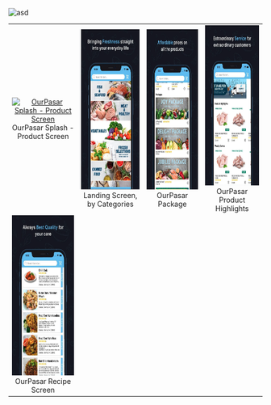 ![asd](/images/ourpasar-stripe-1.png)
<table>
  <tr>
    <td align="center">
      <a href="/images/ourpasar-stripe-1.png" target="_blank">
        <img src="/images/ourpasar-stripe-1.png" alt="OurPasar Splash - Product Screen" width="182" height="317">
      </a>
      <br>
      OurPasar Splash - Product Screen
    </td>
    <td align="center">
      <a href="ourpasar/images/ourpasar-stripe-2.png" target="_blank">
        <img src="ourpasar/images/ourpasar-stripe-2.png" alt="Landing Screen, by Categories" width="182" height="317">
      </a>
      <br>
      Landing Screen, by Categories
    </td>
     <td align="center">
      <a href="ourpasar/images/ourpasar-stripe-3.png" target="_blank">
        <img src="ourpasar/images/ourpasar-stripe-3.png" alt="OurPasar Package" width="182" height="317">
      </a>
      <br>
      OurPasar Package
    </td>
    <td align="center">
      <a href="ourpasar/images/ourpasar-stripe-4.png" target="_blank">
        <img src="ourpasar/images/ourpasar-stripe-4.png" alt="OurPasar Product Highlights" width="182" height="317">
      </a>
      <br>
       OurPasar Product Highlights
    </td>
  </tr>
 <tr>
    <td align="center">
      <a href="ourpasar/images/ourpasar-stripe-5.png" target="_blank">
        <img src="ourpasar/images/ourpasar-stripe-5.png" alt="OurPasar Recipe Screen" width="182" height="317">
      </a>
      <br>
      OurPasar Recipe Screen
    </td>
  </tr>
</table>
